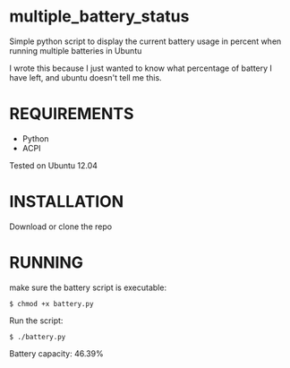 multiple_battery_status
=======================

Simple python script to display the current battery usage in percent when 
running multiple batteries in Ubuntu

I wrote this because I just wanted to know what percentage of battery I have
left, and ubuntu doesn't tell me this.

REQUIREMENTS
============

* Python
* ACPI


Tested on Ubuntu 12.04


INSTALLATION
============

Download or clone the repo


RUNNING
=======

make sure the battery script is executable:

`$ chmod +x battery.py`
 
 
Run the script:

`$ ./battery.py`

Battery capacity: 46.39%


